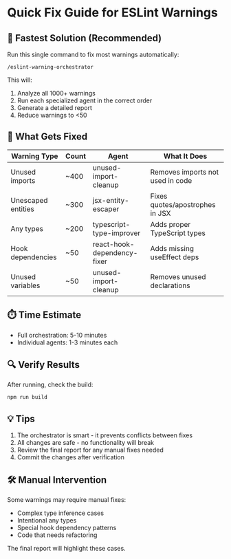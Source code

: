 # Quick Fix Guide for ESLint Warnings

## 🚀 Fastest Solution (Recommended)

Run this single command to fix most warnings automatically:

```
/eslint-warning-orchestrator
```

This will:
1. Analyze all 1000+ warnings
2. Run each specialized agent in the correct order
3. Generate a detailed report
4. Reduce warnings to <50

## 🎯 What Gets Fixed

| Warning Type | Count | Agent | What It Does |
|-------------|-------|-------|--------------|
| Unused imports | ~400 | unused-import-cleanup | Removes imports not used in code |
| Unescaped entities | ~300 | jsx-entity-escaper | Fixes quotes/apostrophes in JSX |
| Any types | ~200 | typescript-type-improver | Adds proper TypeScript types |
| Hook dependencies | ~50 | react-hook-dependency-fixer | Adds missing useEffect deps |
| Unused variables | ~50 | unused-import-cleanup | Removes unused declarations |

## ⏱️ Time Estimate

- Full orchestration: 5-10 minutes
- Individual agents: 1-3 minutes each

## 🔍 Verify Results

After running, check the build:
```bash
npm run build
```

## 💡 Tips

1. The orchestrator is smart - it prevents conflicts between fixes
2. All changes are safe - no functionality will break
3. Review the final report for any manual fixes needed
4. Commit the changes after verification

## 🛠️ Manual Intervention

Some warnings may require manual fixes:
- Complex type inference cases
- Intentional any types
- Special hook dependency patterns
- Code that needs refactoring

The final report will highlight these cases.